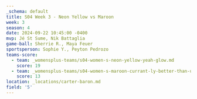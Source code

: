 ```yaml
---
_schema: default
title: S04 Week 3 - Neon Yellow vs Maroon
week: 3
season: 4
date: 2024-09-22 10:45:00 -0400
mvp: Jé St Sume, Nik Battaglia
game-ball: Sherrie R., Maya Feuer
sportsperson: Sophie Y., Peyton Pedrozo
teams-score:
  - team: _womensplus-teams/s04-women-s-neon-yellow-yeah-glow.md
    score: 19
  - team: _womensplus-teams/s04-women-s-maroon-currant-ly-better-than-u.md
    score: 13
location: _locations/carter-baron.md
field: '5'
---
```

